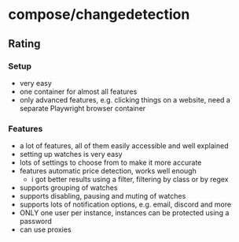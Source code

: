 # compose/changedetection

## Rating

### Setup

- very easy
- one container for almost all features
- only advanced features, e.g. clicking things on a website, need a separate Playwright browser container

### Features

- a lot of features, all of them easily accessible and well explained
- setting up watches is very easy
- lots of settings to choose from to make it more accurate
- features automatic price detection, works well enough
  - i got better results using a filter, filtering by class or by regex
- supports grouping of watches
- supports disabling, pausing and muting of watches
- supports lots of notification options, e.g. email, discord and more
- ONLY one user per instance, instances can be protected using a password
- can use proxies
